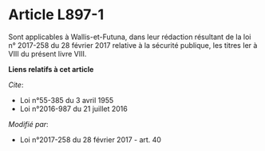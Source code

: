 # Article L897-1

Sont applicables à Wallis-et-Futuna, dans leur rédaction résultant de la                 loi n° 2017-258 du 28 février 2017
relative à la sécurité publique, les titres Ier à VIII du présent livre VIII.

**Liens relatifs à cet article**

_Cite_:

  - Loi n°55-385 du 3 avril 1955
  - Loi n°2016-987 du 21 juillet 2016

_Modifié par_:

  - Loi n°2017-258 du 28 février 2017 - art. 40
